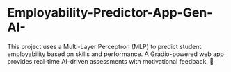# Employability-Predictor-App-Gen-AI-
This project uses a Multi-Layer Perceptron (MLP) to predict student employability based on skills and performance. A Gradio-powered web app provides real-time AI-driven assessments with motivational feedback. 🚀
